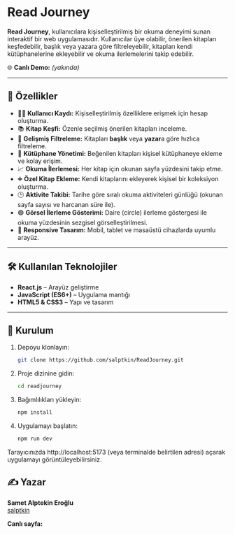 # Read Journey

**Read Journey**, kullanıcılara kişiselleştirilmiş bir okuma deneyimi sunan interaktif bir web uygulamasıdır. Kullanıcılar üye olabilir, önerilen kitapları keşfedebilir, başlık veya yazara göre filtreleyebilir, kitapları kendi kütüphanelerine ekleyebilir ve okuma ilerlemelerini takip edebilir.

🌐 **Canlı Demo:** _(yakında)_

---

## 📌 Özellikler

- 🧑‍💻 **Kullanıcı Kaydı:** Kişiselleştirilmiş özelliklere erişmek için hesap oluşturma.
- 📚 **Kitap Keşfi:** Özenle seçilmiş önerilen kitapları inceleme.
- 🔎 **Gelişmiş Filtreleme:** Kitapları **başlık** veya **yazar**a göre hızlıca filtreleme.
- 📁 **Kütüphane Yönetimi:** Beğenilen kitapları kişisel kütüphaneye ekleme ve kolay erişim.
- 📈 **Okuma İlerlemesi:** Her kitap için okunan sayfa yüzdesini takip etme.
- ➕ **Özel Kitap Ekleme:** Kendi kitaplarını ekleyerek kişisel bir koleksiyon oluşturma.
- 🕒 **Aktivite Takibi:** Tarihe göre sıralı okuma aktiviteleri günlüğü (okunan sayfa sayısı ve harcanan süre ile).
- 🟢 **Görsel İlerleme Gösterimi:** Daire (circle) ilerleme göstergesi ile okuma yüzdesinin sezgisel görselleştirilmesi.
- 📱 **Responsive Tasarım:** Mobil, tablet ve masaüstü cihazlarda uyumlu arayüz.

---

## 🛠 Kullanılan Teknolojiler

- **React.js** – Arayüz geliştirme
- **JavaScript (ES6+)** – Uygulama mantığı
- **HTML5 & CSS3** – Yapı ve tasarım

---

## 🚀 Kurulum

1. Depoyu klonlayın:
   ```bash
   git clone https://github.com/salptkin/ReadJourney.git
   ```
2. Proje dizinine gidin:

   ```bash
   cd readjourney
   ```

3. Bağımlılıkları yükleyin:

   ```bash
   npm install
   ```

4. Uygulamayı başlatın:
   ```bash
   npm run dev
   ```

Tarayıcınızda http://localhost:5173
(veya terminalde belirtilen adresi) açarak uygulamayı görüntüleyebilirsiniz.

## ✍️ Yazar

**Samet Alptekin Eroğlu**  
[salptkin](https://github.com/salptkin)

**Canlı sayfa:**
